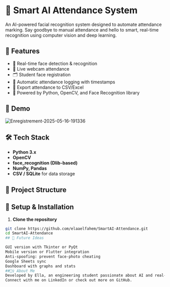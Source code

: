 # 🧠 Smart AI Attendance System

An AI-powered facial recognition system designed to automate attendance marking. Say goodbye to manual attendance and hello to smart, real-time recognition using computer vision and deep learning.

## 🚀 Features

- 🎯 Real-time face detection & recognition
- 📸 Live webcam attendance
- 🗂️ Student face registration
- 📝 Automatic attendance logging with timestamps
- 📁 Export attendance to CSV/Excel
- 🧠 Powered by Python, OpenCV, and Face Recognition library

## 📸 Demo
![Enregistrement-2025-05-16-191336](https://github.com/user-attachments/assets/b3fe1e2c-aacb-40e2-bdfc-fc318e8d0f3e)

## 🛠️ Tech Stack

- **Python 3.x**
- **OpenCV**
- **face_recognition (Dlib-based)**
- **NumPy, Pandas**
- **CSV / SQLite** for data storage

## 📂 Project Structure




## 🔧 Setup & Installation

1. **Clone the repository**

```bash
git clone https://github.com/elaaelfahem/SmartAI-Attendance.git
cd SmartAI-Attendance
## 🔧 Future Ideas

GUI version with Tkinter or PyQt
Mobile version or Flutter integration
Anti-spoofing: prevent face-photo cheating
Google Sheets sync
Dashboard with graphs and stats
##🙋‍♀️ About Me
Developed by Ella, an engineering student passionate about AI and real-world tech solutions.
Connect with me on LinkedIn or check out more on GitHub.
